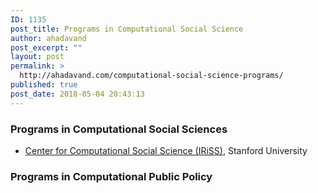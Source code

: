 ```yaml
---
ID: 1135
post_title: Programs in Computational Social Science
author: ahadavand
post_excerpt: ""
layout: post
permalink: >
  http://ahadavand.com/computational-social-science-programs/
published: true
post_date: 2018-05-04 20:43:13
---
```

### Programs in Computational Social Sciences
- [Center for Computational Social Science (IRiSS)](https://iriss.stanford.edu/css), Stanford University
 
### Programs in Computational Public Policy